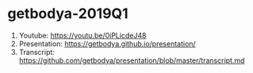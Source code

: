 # getbodya-2019Q1

1. Youtube: https://youtu.be/0iPLicdeJ48
2. Presentation: https://getbodya.github.io/presentation/
3. Transcript: https://github.com/getbodya/presentation/blob/master/transcript.md
